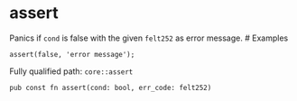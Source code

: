 # assert

Panics if `cond` is false with the given `felt252` as error message.  # Examples
```cairo
assert(false, 'error message');
```

Fully qualified path: `core::assert`

<pre><code class="language-rust">pub const fn assert(cond: bool, err_code: felt252)</code></pre>

